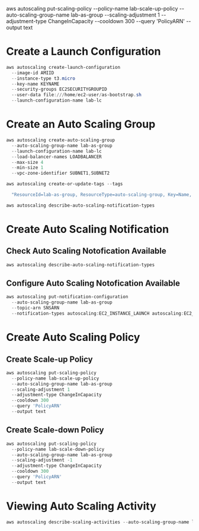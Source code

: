 aws autoscaling put-scaling-policy --policy-name lab-scale-up-policy --auto-scaling-group-name lab-as-group --scaling-adjustment 1 --adjustment-type ChangeInCapacity --cooldown 300 --query 'PolicyARN' --output text

# Create a Launch Configuration


```PowerShell
aws autoscaling create-launch-configuration 
  --image-id AMIID 
  --instance-type t3.micro 
  --key-name KEYNAME 
  --security-groups EC2SECURITYGROUPID 
  --user-data file:///home/ec2-user/as-bootstrap.sh 
  --launch-configuration-name lab-lc
```

# Create an Auto Scaling Group

```PowerShell
aws autoscaling create-auto-scaling-group 
  --auto-scaling-group-name lab-as-group 
  --launch-configuration-name lab-lc 
  --load-balancer-names LOADBALANCER 
  --max-size 4 
  --min-size 1 
  --vpc-zone-identifier SUBNET1,SUBNET2
```


```PowerShell
aws autoscaling create-or-update-tags --tags 

  "ResourceId=lab-as-group, ResourceType=auto-scaling-group, Key=Name, Value=AS-Web-Server, PropagateAtLaunch=true"
```


```PowerShell
aws autoscaling describe-auto-scaling-notification-types
```




# Create Auto Scaling Notification

## Check Auto Scaling Notofication Available

```powerShell
aws autoscaling describe-auto-scaling-notification-types
```
## Configure Auto Scaling Notofication Available

```powerShell
aws autoscaling put-notification-configuration 
  --auto-scaling-group-name lab-as-group 
  --topic-arn SNSARN 
  --notification-types autoscaling:EC2_INSTANCE_LAUNCH autoscaling:EC2_INSTANCE_TERMINATE
```


# Create Auto Scaling Policy

## Create Scale-up Policy

```PowerShell
aws autoscaling put-scaling-policy 
  --policy-name lab-scale-up-policy 
  --auto-scaling-group-name lab-as-group 
  --scaling-adjustment 1 
  --adjustment-type ChangeInCapacity 
  --cooldown 300 
  --query 'PolicyARN' 
  --output text
```


## Create Scale-down Policy

```PowerShell
aws autoscaling put-scaling-policy 
  --policy-name lab-scale-down-policy 
  --auto-scaling-group-name lab-as-group 
  --scaling-adjustment -1 
  --adjustment-type ChangeInCapacity 
  --cooldown 300 
  --query 'PolicyARN' 
  --output text
```


# Viewing Auto Scaling Activity 

```PowerShell
aws autoscaling describe-scaling-activities --auto-scaling-group-name lab-as-group
```
